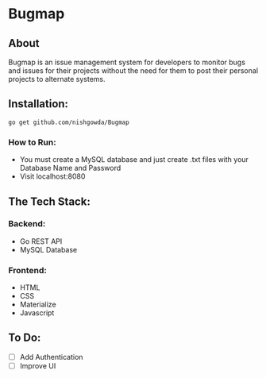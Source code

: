 # Bugmap
## About
Bugmap is an issue management system for developers to monitor bugs and issues for their projects without the need for them to post their personal projects to alternate systems. 

## Installation:
```
go get github.com/nishgowda/Bugmap
```

### How to Run: 
- You must create a MySQL database and just create .txt files with your Database Name and Password
- Visit localhost:8080

## The Tech Stack:

### Backend:
- Go REST API
- MySQL Database

### Frontend: 
- HTML
- CSS
- Materialize
- Javascript

## To Do:
- [ ] Add Authentication
- [ ] Improve UI
